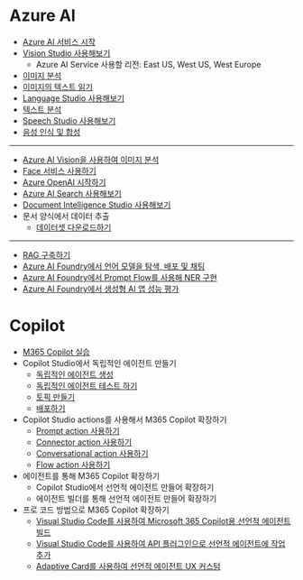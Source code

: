 # Azure AI

- [Azure AI 서비스 시작](https://github.com/MicrosoftLearning/mslearn-ai-services/blob/main/Instructions/Exercises/01-use-azure-ai-services.md)
- [Vision Studio 사용해보기](https://github.com/MicrosoftLearning/mslearn-ai-fundamentals/blob/main/Instructions/Labs/03-image-analysis.md)
  - Azure AI Service 사용할 리전: East US, West US, West Europe
- [이미지 분석](https://github.com/MicrosoftLearning/mslearn-ai-vision/blob/main/Instructions/Exercises/01-analyze-images.md)
- [이미지의 텍스트 읽기](https://github.com/MicrosoftLearning/mslearn-ai-vision/blob/main/Instructions/Exercises/05-ocr.md)
- [Language Studio 사용해보기](https://github.com/MicrosoftLearning/mslearn-ai-fundamentals/blob/main/Instructions/Labs/06-text-analysis.md)
- [텍스트 분석](https://github.com/MicrosoftLearning/mslearn-ai-language/blob/main/Instructions/Exercises/01-analyze-text.md)
- [Speech Studio 사용해보기](https://github.com/MicrosoftLearning/mslearn-ai-fundamentals/blob/main/Instructions/Labs/09-speech.md)
- [음성 인식 및 합성](https://github.com/MicrosoftLearning/mslearn-ai-language/blob/main/Instructions/Exercises/07-speech.md)

---------
- [Azure AI Vision을 사용하여 이미지 분석](https://github.com/MicrosoftLearning/mslearn-ai-vision/blob/main/Instructions/Exercises/01-analyze-images.md)
- [Face 서비스 사용하기](https://github.com/MicrosoftLearning/mslearn-ai-vision/blob/main/Instructions/Exercises/04-face-service.md)
- [Azure OpenAI 시작하기](https://github.com/MicrosoftLearning/mslearn-openai/blob/main/Instructions/Exercises/01-get-started-azure-openai.md)
- [Azure AI Search 사용해보기](https://github.com/MicrosoftLearning/mslearn-ai-fundamentals/blob/main/Instructions/Labs/11-ai-search.md)
- [Document Intelligence Studio 사용해보기](https://github.com/MicrosoftLearning/mslearn-ai-fundamentals/blob/main/Instructions/Labs/10-document-intelligence.md)
- 문서 양식에서 데이터 추출
  - [데이터셋 다운로드하기](https://github.com/SDSTony/msft-link-collection/raw/refs/heads/main/invoice-dataset.zip) 

---------

- [RAG 구축하기](https://github.com/MicrosoftLearning/mslearn-ai-studio/blob/main/Instructions/04-Use-own-data.md)
- [Azure AI Foundry에서 언어 모델을 탐색, 배포 및 채팅](https://github.com/MicrosoftLearning/mslearn-ai-studio/blob/main/Instructions/02-Explore-model-catalog.md)
- [Azure AI Foundry에서 Prompt Flow를 사용해 NER 구현](https://github.com/MicrosoftLearning/mslearn-ai-studio/blob/main/Instructions/03b-Use-prompt-flow-NER.md)
- [Azure AI Foundry에서 생성형 AI 앱 성능 평가](https://github.com/MicrosoftLearning/mslearn-ai-studio/blob/main/Instructions/07-Evaluate-prompt-flow.md)


# Copilot

- [M365 Copilot 실습](https://learn.microsoft.com/ko-kr/training/modules/empower-workforce-copilot-hr/2-create-job-description)
- Copilot Studio에서 독립적인 에이전트 만들기
  - [독립적인 에이전트 생성](https://learn.microsoft.com/en-us/training/modules/plan-first-chatbot-online-workshop/copilot-creation)
  - [독립적인 에이전트 테스트 하기](https://learn.microsoft.com/en-us/training/modules/power-virtual-agents-create-online-workshop/try-conversation)
  - [토픽 만들기](https://learn.microsoft.com/en-us/training/modules/power-virtual-agents-create-online-workshop/create-topic)
  - [배포하기](https://learn.microsoft.com/en-us/training/modules/power-virtual-agents-create-online-workshop/publish-demo)
- Copilot Studio actions를 사용해서 M365 Copilot 확장하기
  - [Prompt action 사용하기](https://github.com/MicrosoftLearning/MS-4009-Extend-Microsoft-Copilot-for-Microsoft-365-with-Copilot-Studio/blob/master/Instructions/Labs/Prompt-actions/Exercise-create-prompt-action.md)
  - [Connector action 사용하기](https://github.com/MicrosoftLearning/MS-4009-Extend-Microsoft-Copilot-for-Microsoft-365-with-Copilot-Studio/blob/master/Instructions/Labs/Connector-actions/Exercise-create-connector-action.md)
  - [Conversational action 사용하기](https://github.com/MicrosoftLearning/MS-4009-Extend-Microsoft-Copilot-for-Microsoft-365-with-Copilot-Studio/blob/master/Instructions/Labs/Conversational-actions/Exercise-create-conversational-action.md)
  - [Flow action 사용하기](https://learn.microsoft.com/en-us/training/modules/build-flows-chatbot-online-workshop/exercise-build-flow)
- 에이전트를 통해 M365 Copilot 확장하기
  - Copilot Studio에서 선언적 에이전트 만들어 확장하기
  - 에이전트 빌더를 통해 선언적 에이전트 만들어 확장하기
- 프로 코드 방법으로 M365 Copilot 확장하기
  - [Visual Studio Code를 사용하여 Microsoft 365 Copilot용 선언적 에이전트 빌드](https://github.com/MicrosoftLearning/MS-4010-Build-Plugins-Connectors-Microsoft-Copilot-M365/blob/main/Instructions/Labs/LAB_01/1-introduction.md)
  - [Visual Studio Code를 사용하여 API 플러그인으로 선언적 에이전트에 작업 추가](https://github.com/MicrosoftLearning/MS-4010-Build-Plugins-Connectors-Microsoft-Copilot-M365/blob/main/Instructions/Labs/LAB_02/1-introduction.md)
  - [Adaptive Card를 사용하여 선언적 에이전트 UX 커스텀](https://github.com/MicrosoftLearning/MS-4010-Build-Plugins-Connectors-Microsoft-Copilot-M365/blob/main/Instructions/Labs/LAB_03/1-introduction.md)
